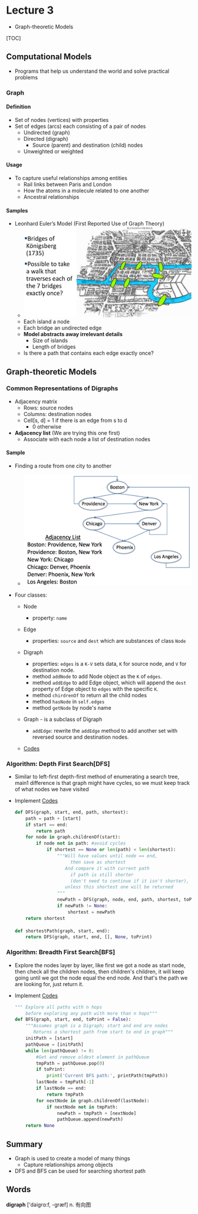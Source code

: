 # Lecture 3
* Graph-theoretic Models

[TOC]

## Computational Models

* Programs that help us understand the world and solve practical problems

### Graph

#### Definition

* Set of nodes (vertices) with properties
* Set of edges (arcs) each consisting of a pair of nodes
    * Undirected (graph)
    * Directed (digraph)
        * Source (parent) and destination (child) nodes
   * Unweighted or weighted

#### Usage

* To capture useful relationships among entities
    * Rail links between Paris and London
    * How the atoms in a molecule related to one another
    * Ancestral relationships

#### Samples

* Leonhard Euler’s Model (First Reported Use of Graph Theory)
    * ![unit-1-3](media/unit-1-3.png)
    * Each island a node
    * Each bridge an undirected edge
    * **Model abstracts away irrelevant details**
        * Size of islands
        * Length of bridges
   * Is there a path that contains each edge exactly once?

## Graph-theoretic Models

### Common Representations of Digraphs

* Adjacency matrix
    * Rows: source nodes
    * Columns: destination nodes
    * Cell[s, d] = 1 if there is an edge from s to d
        * 0 otherwise
* **Adjacency list** (We are trying this one first)
   * Associate with each node a list of destination nodes

#### Sample

* Finding a route from one city to another
    * ![unit-1-4](media/unit-1-4.png)

* Four classes:
    * Node
        * property: `name`
    * Edge
        * properties: `source` and `dest` which are substances of class `Node`
    * Digraph
        * properties: `edges` is a `K-V` sets data, `K` for source node, and `V` for destination node.
        * method `addNode` to add Node object as the `K` of `edges`.
        * method `addEdge` to add Edge object, which will append the `dest` property of Edge object to `edges` with the specific `K`.
        * method `chirdrenOf` to return all the child nodes
        * method `hasNode` in `self.edges`
        * method `getNode` by node's name
    * Graph - is a subclass of Digraph
        * `addEdge`: rewrite the `addEdge` method to add another set with reversed source and destination nodes.

   * [Codes](https://github.com/erictt/computer-science-learning/tree/master/computational-thinking/unit-1/lecture3-segment2.py) 

### Algorithm: Depth First Search[DFS]

* Similar to left-first depth-first method of enumerating a search tree, main1 difference is that graph might have cycles, so we must keep track of what nodes we have visited

* Implement [Codes](https://github.com/erictt/computer-science-learning/tree/master/computational-thinking/unit-1/lecture3-segment3.py) 

   ```python
   def DFS(graph, start, end, path, shortest):
       path = path + [start]     
       if start == end:
           return path
       for node in graph.childrenOf(start):
           if node not in path: #avoid cycles
               if shortest == None or len(path) < len(shortest):
                   """Will have values until node == end,
                        then save as shortest
                      And compare it with current path 
                        if path is still shorter
                        (don't need to continue if it isn't shorter), 
                      unless this shortest one will be returned
                   """
                   newPath = DFS(graph, node, end, path, shortest, toPrint)
                   if newPath != None:
                       shortest = newPath
       return shortest
       
   def shortestPath(graph, start, end):
       return DFS(graph, start, end, [], None, toPrint)
   ```

### Algorithm: Breadth First Search[BFS]

* Explore the nodes layer by layer, like first we got a node as start node, then check all the children nodes, then children's children, it will keep going until we got the node equal the end node. And that's the path we are looking for, just return it.
* Implement [Codes](https://github.com/erictt/computer-science-learning/tree/master/computational-thinking/unit-1/lecture3-segment3.py) 

    ```python
    """ Explore all paths with n hops 
        before exploring any path with more than n hops"""
    def BFS(graph, start, end, toPrint = False):
        """Assumes graph is a Digraph; start and end are nodes
           Returns a shortest path from start to end in graph"""
        initPath = [start]
        pathQueue = [initPath]
        while len(pathQueue) != 0:
            #Get and remove oldest element in pathQueue
            tmpPath = pathQueue.pop(0)
            if toPrint:
                print('Current BFS path:', printPath(tmpPath))
            lastNode = tmpPath[-1]
            if lastNode == end:
                return tmpPath
            for nextNode in graph.childrenOf(lastNode):
                if nextNode not in tmpPath:
                    newPath = tmpPath + [nextNode]
                    pathQueue.append(newPath)
        return None
    ```

## Summary

* Graph is used to create a model of many things
    * Capture relationships among objects
* DFS and BFS can be used for searching shortest path

## Words

**digraph**  ['daiɡrɑ:f, -ɡræf] n. 有向图


